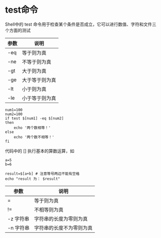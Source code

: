 # test命令
Shell中的 test 命令用于检查某个条件是否成立，它可以进行数值、字符和文件三个方面的测试


| 参数 | 说明           | 
|------|----------------|
| -eq  | 等于则为真     |  
| -ne  | 不等于则为真   | 
| -gt  | 大于则为真     |  
| -ge  | 大于等于则为真 |
| -lt  | 小于则为真     | 
| -le  | 小于等于则为真 |

```shell
num1=100
num2=100
if test $[num1] -eq $[num2]
then
    echo '两个数相等！'
else
    echo '两个数不相等！'
fi
```
代码中的 [] 执行基本的算数运算，如
```shell
a=5
b=6

result=$[a+b] # 注意等号两边不能有空格
echo "result 为： $result"
```

| 参数      	| 说明                     	|
|-----------	|--------------------------	|
| =         	| 等于则为真               	|
| !=        	| 不相等则为真             	|
| -z 字符串 	| 字符串的长度为零则为真   	|
| -n 字符串 	| 字符串的长度不为零则为真 	|   



